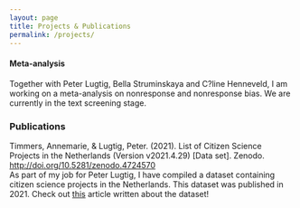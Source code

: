 ```yaml
---
layout: page
title: Projects & Publications
permalink: /projects/
---
```



<div>
  <h4>Meta-analysis</h4>
</div>
<div>
  <p>
  Together with Peter Lugtig, Bella Struminskaya and C?line Henneveld, I am working on a meta-analysis on nonresponse and nonresponse bias. We are currently in the text screening stage.    
  </p>
</div>


<div>
  <h3>Publications</h3>
  <p>
  Timmers, Annemarie, & Lugtig, Peter. (2021). List of Citizen Science Projects 
in the Netherlands (Version v2021.4.29) [Data set]. Zenodo. <a href="http://doi.org/10.5281/zenodo.4724570">http://doi.org/10.5281/zenodo.4724570</a>
  <br>
  As part of my job for Peter Lugtig, I have compiled a dataset containing citizen science projects in the Netherlands. This dataset was published in 2021.
  Check out <a href="https://www.uu.nl/en/news/citizen-science-how-awesome-is-that">this</a> article written about the dataset!
  </p>
</div>